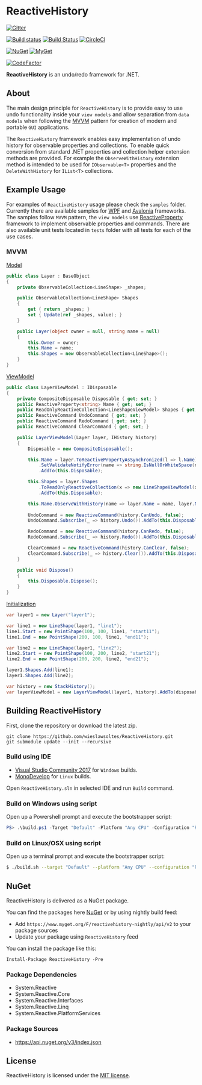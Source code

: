 # ReactiveHistory

[![Gitter](https://badges.gitter.im/wieslawsoltes/ReactiveHistory.svg)](https://gitter.im/wieslawsoltes/ReactiveHistory?utm_source=badge&utm_medium=badge&utm_campaign=pr-badge)

[![Build status](https://ci.appveyor.com/api/projects/status/9mgwu7obsuh89kys?svg=true)](https://ci.appveyor.com/project/wieslawsoltes/reactivehistory)
[![Build Status](https://travis-ci.org/wieslawsoltes/ReactiveHistory.svg?branch=master)](https://travis-ci.org/wieslawsoltes/ReactiveHistory)
[![CircleCI](https://circleci.com/gh/wieslawsoltes/ReactiveHistory/tree/master.svg?style=svg)](https://circleci.com/gh/wieslawsoltes/ReactiveHistory/tree/master)

[![NuGet](https://img.shields.io/nuget/v/ReactiveHistory.svg)](https://www.nuget.org/packages/ReactiveHistory) [![MyGet](https://img.shields.io/myget/reactivehistory-nightly/vpre/ReactiveHistory.svg?label=myget)](https://www.myget.org/gallery/reactivehistory-nightly) 

[![CodeFactor](https://www.codefactor.io/repository/github/wieslawsoltes/reactivehistory/badge)](https://www.codefactor.io/repository/github/wieslawsoltes/reactivehistory)

**ReactiveHistory** is an undo/redo framework for .NET. 

## About

The main design principle for `ReactiveHistory` is to provide easy to use  undo functionality inside your `view models` and allow separation from `data models` when following the [MVVM](https://en.wikipedia.org/wiki/Model-view-viewmodel) pattern for creation of modern and portable `GUI` applications. 

The `ReactiveHistory` framework enables easy implementation of undo history for observable properties and collections. To enable quick conversion from standard .NET properties and collection helper extension methods are provided. For example the `ObserveWithHistory` extension method is intended to be used for `IObservable<T>` properties and the `DeleteWithHistory` for `IList<T>` collections. 

## Example Usage

For examples of `ReactiveHistory` usage please check the `samples` folder. Currently there are available samples for [WPF](https://en.wikipedia.org/wiki/Windows_Presentation_Foundation) and [Avalonia](https://github.com/AvaloniaUI/Avalonia) frameworks. The samples follow `MVVM` pattern, the `view models` use [ReactiveProperty](https://github.com/runceel/ReactiveProperty) framework to implement observable properties and commands. There are also available unit tests located in `tests` folder with all tests for each of the use cases.

### MVVM

[Model](https://github.com/wieslawsoltes/ReactiveHistory/tree/master/samples/ReactiveHistorySample.Models)

```C#
public class Layer : BaseObject
{
    private ObservableCollection<LineShape> _shapes;

    public ObservableCollection<LineShape> Shapes
    {
        get { return _shapes; }
        set { Update(ref _shapes, value); }
    }

    public Layer(object owner = null, string name = null)
    {
        this.Owner = owner;
        this.Name = name;
        this.Shapes = new ObservableCollection<LineShape>();
    }
}
```

[ViewModel](https://github.com/wieslawsoltes/ReactiveHistory/tree/master/samples/ReactiveHistorySample.ViewModels)

```C#
public class LayerViewModel : IDisposable
{
    private CompositeDisposable Disposable { get; set; }
    public ReactiveProperty<string> Name { get; set; }
    public ReadOnlyReactiveCollection<LineShapeViewModel> Shapes { get; set; }
    public ReactiveCommand UndoCommand { get; set; }
    public ReactiveCommand RedoCommand { get; set; }
    public ReactiveCommand ClearCommand { get; set; }

    public LayerViewModel(Layer layer, IHistory history)
    {
        Disposable = new CompositeDisposable();

        this.Name = layer.ToReactivePropertyAsSynchronized(l => l.Name)
            .SetValidateNotifyError(name => string.IsNullOrWhiteSpace(name) ? "Name can not be null or whitespace." : null)
            .AddTo(this.Disposable);

        this.Shapes = layer.Shapes
            .ToReadOnlyReactiveCollection(x => new LineShapeViewModel(x, history))
            .AddTo(this.Disposable);

        this.Name.ObserveWithHistory(name => layer.Name = name, layer.Name, history).AddTo(this.Disposable);
        
        UndoCommand = new ReactiveCommand(history.CanUndo, false);
        UndoCommand.Subscribe(_ => history.Undo()).AddTo(this.Disposable);

        RedoCommand = new ReactiveCommand(history.CanRedo, false);
        RedoCommand.Subscribe(_ => history.Redo()).AddTo(this.Disposable);

        ClearCommand = new ReactiveCommand(history.CanClear, false);
        ClearCommand.Subscribe(_ => history.Clear()).AddTo(this.Disposable);
    }

    public void Dispose()
    {
        this.Disposable.Dispose();
    }
}
```

[Initialization](https://github.com/wieslawsoltes/ReactiveHistory/tree/master/samples/ReactiveHistorySample.Wpf)

```C#
var layer1 = new Layer("layer1");

var line1 = new LineShape(layer1, "line1");
line1.Start = new PointShape(100, 100, line1, "start11");
line1.End = new PointShape(200, 100, line1, "end11");

var line2 = new LineShape(layer1, "line2");
line2.Start = new PointShape(100, 200, line2, "start21");
line2.End = new PointShape(200, 200, line2, "end21");

layer1.Shapes.Add(line1);
layer1.Shapes.Add(line2);

var history = new StackHistory();
var layerViewModel = new LayerViewModel(layer1, history).AddTo(disposable);
```

## Building ReactiveHistory

First, clone the repository or download the latest zip.
```
git clone https://github.com/wieslawsoltes/ReactiveHistory.git
git submodule update --init --recursive
```

### Build using IDE

* [Visual Studio Community 2017](https://www.visualstudio.com/pl/vs/community/) for `Windows` builds.
* [MonoDevelop](http://www.monodevelop.com/) for `Linux` builds.

Open `ReactiveHistory.sln` in selected IDE and run `Build` command.

### Build on Windows using script

Open up a Powershell prompt and execute the bootstrapper script:
```PowerShell
PS> .\build.ps1 -Target "Default" -Platform "Any CPU" -Configuration "Release"
```

### Build on Linux/OSX using script

Open up a terminal prompt and execute the bootstrapper script:
```Bash
$ ./build.sh --target "Default" --platform "Any CPU" --configuration "Release"
```

## NuGet

ReactiveHistory is delivered as a NuGet package.

You can find the packages here [NuGet](https://www.nuget.org/packages/ReactiveHistory/) or by using nightly build feed:
* Add `https://www.myget.org/F/reactivehistory-nightly/api/v2` to your package sources
* Update your package using `ReactiveHistory` feed

You can install the package like this:

`Install-Package ReactiveHistory -Pre`

### Package Dependencies

* System.Reactive
* System.Reactive.Core
* System.Reactive.Interfaces
* System.Reactive.Linq
* System.Reactive.PlatformServices

### Package Sources

* https://api.nuget.org/v3/index.json

## License

ReactiveHistory is licensed under the [MIT license](LICENSE.TXT).

